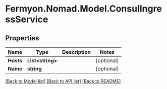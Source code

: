 # Fermyon.Nomad.Model.ConsulIngressService

## Properties

Name | Type | Description | Notes
------------ | ------------- | ------------- | -------------
**Hosts** | **List&lt;string&gt;** |  | [optional] 
**Name** | **string** |  | [optional] 

[[Back to Model list]](../README.md#documentation-for-models) [[Back to API list]](../README.md#documentation-for-api-endpoints) [[Back to README]](../README.md)

